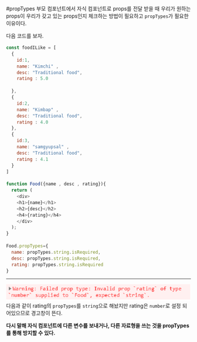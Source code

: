 #propTypes
부모 컴포넌트에서 자식 컴포넌트로 props를 전달 받을 때 우리가 원하는 props이 우리가 갖고 있는 props인지 체크하는 방법이 필요하고 `propTypes`가 필요한 이유이다.

다음 코드를 보자.
```javascript
const foodILike = [
  {
    id:1,
    name: "Kimchi" ,
    desc: "Traditional food",
    rating : 5.0

  },
  {
    id:2,
    name: "Kimbap" ,
    desc: "Traditional food",
    rating : 4.0
  },
  {
    id:3,
    name: "samgyupsal" ,
    desc: "Traditional food",
    rating : 4.1
  }
]

function Food({name , desc , rating}){
  return (
    <div>
    <h1>{name}</h1>
    <h2>{desc}</h2>
    <h4>{rating}</h4>
    </div>
  );
}

Food.propTypes={
  name: propTypes.string.isRequired,
  desc: propTypes.string.isRequired,
  rating: propTypes.string.isRequired
}
```
----
![error](./img/proptypes.png)
다음과 같이 rating의 `propTypes`를 `string`으로 해놨지만   rating은 `number`로 설정 되어있으므로 경고창이 뜬다.

**다시 말해  자식 컴포넌트에 다른 변수를 보내거나, 다른 자료형을 쓰는 것을 propTypes를 통해 방지할 수 있다.**
